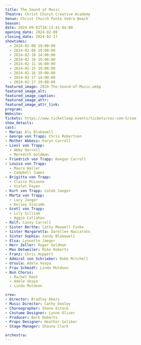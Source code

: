 ```yaml
---
title: The Sound of Music
Theatre: Christ Church Creative Academy
Venue: Christ Church Ponte Vedra Beach
Season: 
date: 2024-09-01T18:13:41-04:00
opening_date: 2024-02-08
closing_date: 2024-02-17
showtimes:
  - 2024-02-08 19:00:00
  - 2024-02-09 19:00:00
  - 2024-02-10 14:00:00
  - 2024-02-10 19:00:00
  - 2024-02-11 16:00:00
  - 2024-02-15 19:00:00
  - 2024-02-16 19:00:00
  - 2024-02-17 14:00:00
  - 2024-02-17 19:00:00
featured_image: 2024-The-Sound-of-Music.webp
featured_image_alt: 
featured_image_caption: 
featured_image_attr: 
featured_image_attr_link: 
program:
Website: 
Tickets: https://www.ticketleap.events/tickets/cec-som-5/som
show_details: 
cast:
- Maria: Aly Blakewell
- George von Trapp: Chris Robertson
- Mother Abbess: Karyn Carroll
- Liesl von Trapp: 
  - Abby Harrell
  - Meredith Goldman
- Friedrich von Trapp: Keegan Carroll
- Louisa von Trapp: 
  - Maura Waller
  - Campbell James
- Brigitta von Trapp:
  - Claire McLoone
  - Violet Feyen
- Kurt von Trapp: Caleb Jaeger
- Marta von Trapp: 
  - Lucy Jaeger
  - Kelsey Slocumb
- Gretl von Trapp:
  - Lily Gilliam
  - Aggie Callahan
- Rolf: Casey Carroll
- Sister Berthe: Cathy Maxwell Finke
- Sister Margaretta: Darellee Naccarato
- Sister Sophia: Sandy Blakewell
- Elsa: Lynnette Jaeger
- Herr Zeller: Roger Goldman
- Max Detweiler: Mike Roberts
- Franz: Chris Huppert
- Admiral von Schrieber: Robb Mitchell
- Ursula: Adele Vespa
- Frau Schmidt: Linda Muldoon
- Nun Chorus:
  - Rachel Root
  - Adele Vespa
  - Linda Muldoon

crew:
- Director: Bradley Akers
- Music Director: Cathy Dooley
- Choreographer: Shane Estock
- Costume Designer: Lynne Oliver
- Producer: Barb Roberts
- Props Designer: Heather Goliber
- Stage Manager: Shauna Clark

orchestra:
---
```

